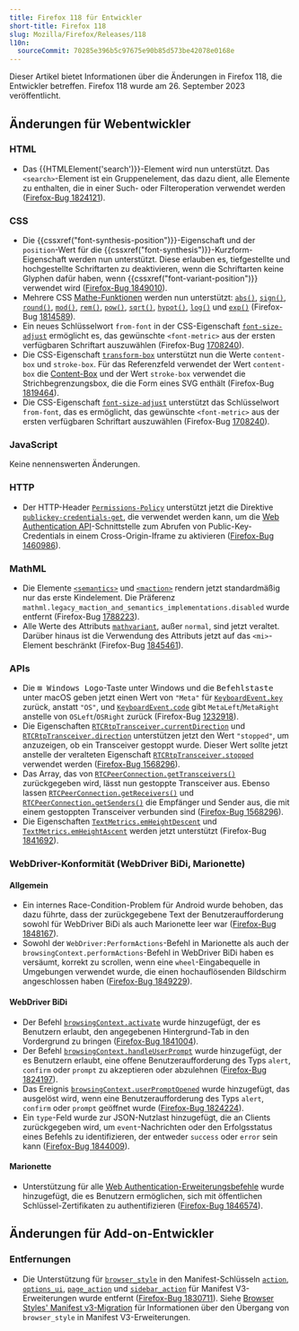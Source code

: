 ```yaml
---
title: Firefox 118 für Entwickler
short-title: Firefox 118
slug: Mozilla/Firefox/Releases/118
l10n:
  sourceCommit: 70285e396b5c97675e90b85d573be42078e0168e
---
```


Dieser Artikel bietet Informationen über die Änderungen in Firefox 118, die Entwickler betreffen. Firefox 118 wurde am 26. September 2023 veröffentlicht.

## Änderungen für Webentwickler

### HTML

- Das {{HTMLElement('search')}}-Element wird nun unterstützt. Das `<search>`-Element ist ein Gruppenelement, das dazu dient, alle Elemente zu enthalten, die in einer Such- oder Filteroperation verwendet werden ([Firefox-Bug 1824121](https://bugzil.la/1824121)).

### CSS

- Die {{cssxref("font-synthesis-position")}}-Eigenschaft und der `position`-Wert für die {{cssxref("font-synthesis")}}-Kurzform-Eigenschaft werden nun unterstützt. Diese erlauben es, tiefgestellte und hochgestellte Schriftarten zu deaktivieren, wenn die Schriftarten keine Glyphen dafür haben, wenn {{cssxref("font-variant-position")}} verwendet wird ([Firefox-Bug 1849010](https://bugzil.la/1849010)).
- Mehrere CSS [Mathe-Funktionen](/de/docs/Web/CSS/CSS_values_and_units/CSS_value_functions#math_functions) werden nun unterstützt: [`abs()`](/de/docs/Web/CSS/abs), [`sign()`](/de/docs/Web/CSS/sign), [`round()`](/de/docs/Web/CSS/round), [`mod()`](/de/docs/Web/CSS/mod), [`rem()`](/de/docs/Web/CSS/rem), [`pow()`](/de/docs/Web/CSS/pow), [`sqrt()`](/de/docs/Web/CSS/sqrt), [`hypot()`](/de/docs/Web/CSS/hypot), [`log()`](/de/docs/Web/CSS/log) und [`exp()`](/de/docs/Web/CSS/exp) (Firefox-Bug [1814589](https://bugzil.la/1814589)).
- Ein neues Schlüsselwort `from-font` in der CSS-Eigenschaft [`font-size-adjust`](/de/docs/Web/CSS/font-size-adjust) ermöglicht es, das gewünschte `<font-metric>` aus der ersten verfügbaren Schriftart auszuwählen (Firefox-Bug [1708240](https://bugzil.la/1708240)).
- Die CSS-Eigenschaft [`transform-box`](/de/docs/Web/CSS/transform-box) unterstützt nun die Werte `content-box` und `stroke-box`. Für das Referenzfeld verwendet der Wert `content-box` die [Content-Box](/de/docs/Learn_web_development/Core/Styling_basics/Box_model#parts_of_a_box) und der Wert `stroke-box` verwendet die Strichbegrenzungsbox, die die Form eines SVG enthält (Firefox-Bug [1819464](https://bugzil.la/1819464)).
- Die CSS-Eigenschaft [`font-size-adjust`](/de/docs/Web/CSS/font-size-adjust) unterstützt das Schlüsselwort `from-font`, das es ermöglicht, das gewünschte `<font-metric>` aus der ersten verfügbaren Schriftart auszuwählen (Firefox-Bug [1708240](https://bugzil.la/1708240)).

### JavaScript

Keine nennenswerten Änderungen.

### HTTP

- Der HTTP-Header [`Permissions-Policy`](/de/docs/Web/HTTP/Reference/Headers/Permissions-Policy) unterstützt jetzt die Direktive [`publickey-credentials-get`](/de/docs/Web/HTTP/Reference/Headers/Permissions-Policy/publickey-credentials-get), die verwendet werden kann, um die [Web Authentication API](/de/docs/Web/API/Web_Authentication_API)-Schnittstelle zum Abrufen von Public-Key-Credentials in einem Cross-Origin-Iframe zu aktivieren ([Firefox-Bug 1460986](https://bugzil.la/1460986)).

### MathML

- Die Elemente [`<semantics>`](/de/docs/Web/MathML/Reference/Element/semantics) und [`<maction>`](/de/docs/Web/MathML/Reference/Element/maction) rendern jetzt standardmäßig nur das erste Kindelement. Die Präferenz `mathml.legacy_maction_and_semantics_implementations.disabled` wurde entfernt (Firefox-Bug [1788223](https://bugzil.la/1788223)).
- Alle Werte des Attributs [`mathvariant`](/de/docs/Web/MathML/Reference/Element/mi#mathvariant), außer `normal`, sind jetzt veraltet. Darüber hinaus ist die Verwendung des Attributs jetzt auf das `<mi>`-Element beschränkt (Firefox-Bug [1845461](https://bugzil.la/1845461)).

### APIs

- Die <kbd>⊞ Windows Logo</kbd>-Taste unter Windows und die <kbd>Befehlstaste</kbd> unter macOS geben jetzt einen Wert von `"Meta"` für [`KeyboardEvent.key`](/de/docs/Web/API/KeyboardEvent/key) zurück, anstatt `"OS"`, und [`KeyboardEvent.code`](/de/docs/Web/API/KeyboardEvent/code) gibt `MetaLeft`/`MetaRight` anstelle von `OSLeft`/`OSRight` zurück (Firefox-Bug [1232918](https://bugzil.la/1232918)).
- Die Eigenschaften [`RTCRtpTransceiver.currentDirection`](/de/docs/Web/API/RTCRtpTransceiver/currentDirection) und [`RTCRtpTransceiver.direction`](/de/docs/Web/API/RTCRtpTransceiver/direction) unterstützen jetzt den Wert `"stopped"`, um anzuzeigen, ob ein Transceiver gestoppt wurde. Dieser Wert sollte jetzt anstelle der veralteten Eigenschaft [`RTCRtpTransceiver.stopped`](/de/docs/Web/API/RTCRtpTransceiver/stopped) verwendet werden ([Firefox-Bug 1568296](https://bugzil.la/1568296)).
- Das Array, das von [`RTCPeerConnection.getTransceivers()`](/de/docs/Web/API/RTCPeerConnection/getTransceivers) zurückgegeben wird, lässt nun gestoppte Transceiver aus. Ebenso lassen [`RTCPeerConnection.getReceivers()`](/de/docs/Web/API/RTCPeerConnection/getReceivers) und [`RTCPeerConnection.getSenders()`](/de/docs/Web/API/RTCPeerConnection/getSenders) die Empfänger und Sender aus, die mit einem gestoppten Transceiver verbunden sind ([Firefox-Bug 1568296](https://bugzil.la/1568296)).
- Die Eigenschaften [`TextMetrics.emHeightDescent`](/de/docs/Web/API/TextMetrics/emHeightDescent) und [`TextMetrics.emHeightAscent`](/de/docs/Web/API/TextMetrics/emHeightAscent) werden jetzt unterstützt (Firefox-Bug [1841692](https://bugzil.la/1841692)).

### WebDriver-Konformität (WebDriver BiDi, Marionette)

#### Allgemein

- Ein internes Race-Condition-Problem für Android wurde behoben, das dazu führte, dass der zurückgegebene Text der Benutzeraufforderung sowohl für WebDriver BiDi als auch Marionette leer war ([Firefox-Bug 1848167](https://bugzil.la/1848167)).
- Sowohl der `WebDriver:PerformActions`-Befehl in Marionette als auch der `browsingContext.performActions`-Befehl in WebDriver BiDi haben es versäumt, korrekt zu scrollen, wenn eine `wheel`-Eingabequelle in Umgebungen verwendet wurde, die einen hochauflösenden Bildschirm angeschlossen haben ([Firefox-Bug 1849229](https://bugzil.la/1849229)).

#### WebDriver BiDi

- Der Befehl [`browsingContext.activate`](https://w3c.github.io/webdriver-bidi/#command-browsingContext-activate) wurde hinzugefügt, der es Benutzern erlaubt, den angegebenen Hintergrund-Tab in den Vordergrund zu bringen ([Firefox-Bug 1841004](https://bugzil.la/1841004)).
- Der Befehl [`browsingContext.handleUserPrompt`](https://w3c.github.io/webdriver-bidi/#command-browsingContext-handleUserPrompt) wurde hinzugefügt, der es Benutzern erlaubt, eine offene Benutzeraufforderung des Typs `alert`, `confirm` oder `prompt` zu akzeptieren oder abzulehnen ([Firefox-Bug 1824197](https://bugzil.la/1824197)).
- Das Ereignis [`browsingContext.userPromptOpened`](https://w3c.github.io/webdriver-bidi/#event-browsingContext-userPromptOpened) wurde hinzugefügt, das ausgelöst wird, wenn eine Benutzeraufforderung des Typs `alert`, `confirm` oder `prompt` geöffnet wurde ([Firefox-Bug 1824224](https://bugzil.la/1824224)).
- Ein `type`-Feld wurde zur JSON-Nutzlast hinzugefügt, die an Clients zurückgegeben wird, um `event`-Nachrichten oder den Erfolgsstatus eines Befehls zu identifizieren, der entweder `success` oder `error` sein kann ([Firefox-Bug 1844009](https://bugzil.la/1844009)).

#### Marionette

- Unterstützung für alle [Web Authentication-Erweiterungsbefehle](https://w3c.github.io/webauthn/#sctn-automation) wurde hinzugefügt, die es Benutzern ermöglichen, sich mit öffentlichen Schlüssel-Zertifikaten zu authentifizieren ([Firefox-Bug 1846574](https://bugzil.la/1846574)).

## Änderungen für Add-on-Entwickler

### Entfernungen

- Die Unterstützung für [`browser_style`](/de/docs/Mozilla/Add-ons/WebExtensions/user_interface/Browser_styles) in den Manifest-Schlüsseln [`action`](/de/docs/Mozilla/Add-ons/WebExtensions/manifest.json/action), [`options_ui`](/de/docs/Mozilla/Add-ons/WebExtensions/manifest.json/options_ui), [`page_action`](/de/docs/Mozilla/Add-ons/WebExtensions/manifest.json/page_action) und [`sidebar_action`](/de/docs/Mozilla/Add-ons/WebExtensions/manifest.json/sidebar_action) für Manifest V3-Erweiterungen wurde entfernt ([Firefox-Bug 1830711](https://bugzil.la/1830711)). Siehe [Browser Styles' Manifest v3-Migration](/de/docs/Mozilla/Add-ons/WebExtensions/user_interface/Browser_styles#manifest_v3_migration) für Informationen über den Übergang von `browser_style` in Manifest V3-Erweiterungen.
